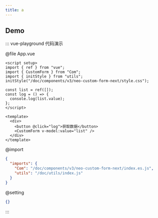```yaml
---
title: a
---
```

## Demo <FullScreen/>

::: vue-playground 代码演示 

@file App.vue

```vue
<script setup>
import { ref } from "vue";
import { CustomForm } from "Com";
import { initStyle } from "utils";
initStyle("/doc/components/v3/neo-custom-form-next/style.css");

const list = ref([]);
const log = () => {
  console.log(list.value);
};
</script>

<template>
  <div>
    <button @click="log">获取数据</button>
    <CustomForm v-model:value="list" />
  </div>
</template>
```

@import

```json
{
  "imports": {
    "Com": "/doc/components/v3/neo-custom-form-next/index.es.js",
    "utils": "/doc/utils/index.js"
  }
}
```

@setting

```json
{}
```

:::
  